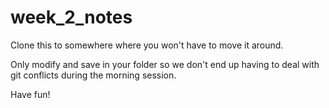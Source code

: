 # week_2_notes

Clone this to somewhere where you won't have to move it around.

Only modify and save in your folder so we don't end up having to deal with git conflicts during the morning session.

Have fun!
